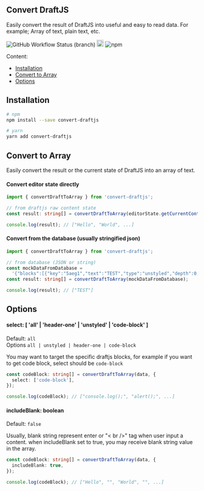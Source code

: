 ## Convert DraftJS

Easily convert the result of DraftJS into useful and easy to read data.
For example; Array of text, plain text, etc.

<p>
<img alt="GitHub Workflow Status (branch)" src="https://img.shields.io/github/workflow/status/resqiar/convert-draftjs/CI/main">
<img src="https://badge.fury.io/js/convert-draftjs.svg" alt="npm version" height="18">
<img alt="npm" src="https://img.shields.io/npm/dw/convert-draftjs">
</p>

Content:

- [Installation](#installation)
- [Convert to Array](#convert-to-array)
- [Options](#options)

## Installation

```bash
# npm
npm install --save convert-draftjs

# yarn
yarn add convert-draftjs
```

## Convert to Array

Easily convert the result or the current state of DraftJS into an array of text.

#### Convert editor state directly

```typescript
import { convertDraftToArray } from 'convert-draftjs';

// from draftjs raw content state
const result: string[] = convertDraftToArray(editorState.getCurrentContent());

console.log(result); // ["Hello", "World", ...]
```

#### Convert from the database (usually stringified json)

```typescript
import { convertDraftToArray } from 'convert-draftjs';

// from database (JSON or string)
const mockDataFromDatabase =
  '{"blocks":[{"key":"5aeg1","text":"TEST","type":"unstyled","depth":0,"inlineStyleRanges":[],"entityRanges":[],"data":{}}]}';
const result: string[] = convertDraftToArray(mockDataFromDatabase);

console.log(result); // ["TEST"]
```

## Options

#### select: [ 'all' | 'header-one' | 'unstyled' | 'code-block' ]

Default: `all` <br />
Options `all | unstyled | header-one | code-block`

You may want to target the specific draftjs blocks, for example if you want to get code block, select should be `code-block`

```ts
const codeBlock: string[] = convertDraftToArray(data, {
  select: ['code-block'],
});

console.log(codeBlock); // ["console.log();", "alert();", ...]
```

#### includeBlank: boolean

Default: `false`

Usually, blank string represent enter or "< br />" tag when user input a content. when includeBlank set to true, you may receive blank string value in the array.

```ts
const codeBlock: string[] = convertDraftToArray(data, {
  includeBlank: true,
});

console.log(codeBlock); // ["Hello", "", "World", "", ...]
```

